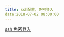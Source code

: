 ```yaml
---
title: ssh配置，免密登入 
date:2018-07-02 08:00:00
---
```


[ssh 免密登入](https://help.aliyun.com/knowledge_detail/52874.html)